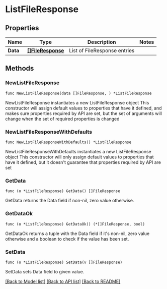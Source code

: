 # ListFileResponse

## Properties

Name | Type | Description | Notes
------------ | ------------- | ------------- | -------------
**Data** | [**[]FileResponse**](FileResponse.md) | List of FileResponse entries | 

## Methods

### NewListFileResponse

`func NewListFileResponse(data []FileResponse, ) *ListFileResponse`

NewListFileResponse instantiates a new ListFileResponse object
This constructor will assign default values to properties that have it defined,
and makes sure properties required by API are set, but the set of arguments
will change when the set of required properties is changed

### NewListFileResponseWithDefaults

`func NewListFileResponseWithDefaults() *ListFileResponse`

NewListFileResponseWithDefaults instantiates a new ListFileResponse object
This constructor will only assign default values to properties that have it defined,
but it doesn't guarantee that properties required by API are set

### GetData

`func (o *ListFileResponse) GetData() []FileResponse`

GetData returns the Data field if non-nil, zero value otherwise.

### GetDataOk

`func (o *ListFileResponse) GetDataOk() (*[]FileResponse, bool)`

GetDataOk returns a tuple with the Data field if it's non-nil, zero value otherwise
and a boolean to check if the value has been set.

### SetData

`func (o *ListFileResponse) SetData(v []FileResponse)`

SetData sets Data field to given value.



[[Back to Model list]](../README.md#documentation-for-models) [[Back to API list]](../README.md#documentation-for-api-endpoints) [[Back to README]](../README.md)


